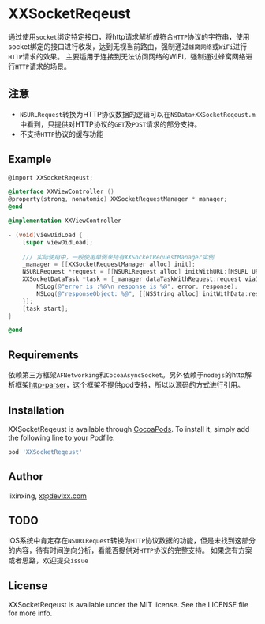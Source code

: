 # XXSocketReqeust

通过使用`socket`绑定特定接口，将http请求解析成符合`HTTP`协议的字符串，使用socket绑定的接口进行收发，达到无视当前路由，强制通过`蜂窝网络`或`WiFi`进行`HTTP`请求的效果。
主要适用于连接到无法访问网络的WiFi，强制通过蜂窝网络进行`HTTP`请求的场景。

## 注意
- `NSURLRequest`转换为HTTP协议数据的逻辑可以在`NSData+XXSocketReqeust.m`中看到，只提供对HTTP协议的`GET`及`POST`请求的部分支持。
- 不支持`HTTP`协议的缓存功能

## Example

```objective-c
@import XXSocketReqeust;

@interface XXViewController ()
@property(strong, nonatomic) XXSocketRequestManager * manager;
@end

@implementation XXViewController

- (void)viewDidLoad {
    [super viewDidLoad];
    
    /// 实际使用中，一般使用单例来持有XXSocketRequestManager实例
    _manager = [[XXSocketRequestManager alloc] init];
    NSURLRequest *request = [[NSURLRequest alloc] initWithURL:[NSURL URLWithString:@"https://www.baidu.com"]];
    XXSocketDataTask *task = [_manager dataTaskWithRequest:request viaInterface:XXNetworkInterfaceCellular completionHandler:^(NSURLResponse * _Nonnull response, id  _Nullable responseObject, NSError * _Nullable error) {
        NSLog(@"error is :%@\n response is %@", error, response);
        NSLog(@"responseObject: %@", [[NSString alloc] initWithData:responseObject encoding:NSUTF8StringEncoding]);
    }];
    [task start];
}

@end
```

## Requirements
依赖第三方框架`AFNetworking`和`CocoaAsyncSocket`。另外依赖于`nodejs`的http解析框架[http-parser](https://github.com/nodejs/http-parser)，这个框架不提供pod支持，所以以源码的方式进行引用。

## Installation

XXSocketReqeust is available through [CocoaPods](https://cocoapods.org). To install
it, simply add the following line to your Podfile:

```ruby
pod 'XXSocketReqeust'
```

## Author

lixinxing, x@devlxx.com

## TODO
iOS系统中肯定存在`NSURLRequest`转换为`HTTP`协议数据的功能，但是未找到这部分的内容，待有时间逆向分析，看能否提供对`HTTP`协议的完整支持。
如果您有方案或者思路，欢迎提交`issue`

## License

XXSocketReqeust is available under the MIT license. See the LICENSE file for more info.
